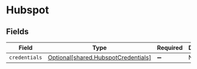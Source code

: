 # Hubspot


## Fields

| Field                                                                            | Type                                                                             | Required                                                                         | Description                                                                      |
| -------------------------------------------------------------------------------- | -------------------------------------------------------------------------------- | -------------------------------------------------------------------------------- | -------------------------------------------------------------------------------- |
| `credentials`                                                                    | [Optional[shared.HubspotCredentials]](../../models/shared/hubspotcredentials.md) | :heavy_minus_sign:                                                               | N/A                                                                              |